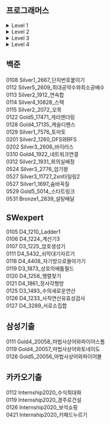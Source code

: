 ## 프로그래머스

<details markdown="1">
<summary>Level 1</summary>

<!--summary 아래 빈칸 공백 두고 내용을 적는공간-->
0203 Level1_42576_완주하지못한선수  
0203 Level1_42748_K번째수  
0205 Level1_42862_체육복  
0209 Level1_42840_모의고사  
0707 Level1_12901_2016년  
0707 Level1_12903_가운데글자가져오기  
0707 Level1_12906_같은숫자는싫어  
0707 Level1_12910_나누어떨어지는숫자배열  
0707 Level1_12912_두정수사이의합  
0707 Level1_12915_문자열내마음대로정렬하기  
0707 Level1_12916_문자열내p와y의개수  
0707 Level1_12917_문자열내림차순으로배치하기  
0707 Level1_12918_문자열다루기기본  
0707 Level1_12919_서울에서김서방찾기  
0707 Level1_12921_소수찾기  
0707 Level1_12922_수박수박수박수박수박수  
0707 Level1_12925_문자열을정수로바꾸기  
0707 Level1_12926_시저암호  
0707 Level1_12930_이상한문자만들기  
0707 Level1_12932_자연수뒤집어배열로만들기  
0707 Level1_12933_정수내림차순으로배치하기  
0707 Level1_12935_제일작은수제거하기  
0707 Level1_12943_콜라츠추측  
0707 Level1_12944_평균구하기  
0707 Level1_12947_하샤드수  
0707 Level1_12948_핸드폰번호가리기  
0707 Level1_12950_행렬의덧셈  
0707 Level1_12954_x만큼간격이있는n개의숫자  
0707 Level1_12969_직사각형별찍기  
0708 Level1_12928_약수의합 
0708 Level1_12931_자릿수더하기  
0708 Level1_12934_정수제곱근판별  
0708 Level1_12937_짝수와홀수  
0708 Level1_12940_최대공약수와최소공배수  

</details>

<details markdown="2">
<summary>Level 2</summary>

<!--summary 아래 빈칸 공백 두고 내용을 적는공간-->
0204 Level2_42577_전화번호목록  
0204 Level2_42584_주식가격  
0208 Level2_43165_타겟넘버  
0208 Level2_42746_가장큰수  
0210 Level2_42626_더맵게  
0210 Level2_42883_큰수만들기_1번풀이  
0210 Level2_42883_큰수만들기_2번풀이  
0211 Level2_42747_HIndex  
0211 Level2_42586_기능개발  
0212 Level2_42839_소수찾기  
0215 Level2_42578_위장  
0216 Level2_42583_다리를지나는트럭  
0217 Level2_42885_구명보트  
0217 Level2_42842_카펫  
0218 Level2_42587_프린터  
0222 Level2_42860_조이스틱  
0223 Level2_49993_스킬트리  
0224 Level2_12899_124나라의숫자  

</details>

<details markdown="3">
<summary>Level 3</summary>

<!--summary 아래 빈칸 공백 두고 내용을 적는공간-->
0205 Level3_42895_N으로표현_1번풀이  
0205 Level3_42895_N으로표현_2번풀이  
0209 Level3_43105_정수삼각형  
0212 Level3_43162_네트워크  
0215 Level3_42627_디스크컨트롤러  
0216 Level3_42898_등굣길  
0218 Level3_49189_가장먼노드  
0219 Level3_43238_입국심사  
0219 Level3_42579_베스트앨범  
0222 Level3_43163_단어변환  
0223 Level3_42861_섬연결하기  
0225 Level3_43164_여행경로  
0225 Level3_42884_단속카메라  

</details>

<details markdown="4">
<summary>Level 4</summary>

<!--summary 아래 빈칸 공백 두고 내용을 적는공간-->
0315 Level4_42897_도둑질  

</details>

## 백준

0108 Silver1_2667_단지번호붙이기  
0112 Silver5_2609_최대공약수와최소공배수  
0113 Silver2_1912_연속합  
0114 Silver4_10828_스택  
0115 Silver2_2072_오목  
0122 Gold5_17471_게리맨더링  
0128 Gold4_17135_캐슬디펜스  
0129 Silver1_7576_토마토  
0201 Silver2_1260_DFS와BFS  
0202 Silver3_2606_바이러스  
0310 Gold4_1922_네트워크연결  
0312 Silver2_1931_회의실배정  
0524 Silver3_2776_암기왕  
0527 Silver3_11727_2xn타일링2  
0527 Silver1_1697_숨바꼭질  
0529 Gold5_5014_스타트링크  
0531 Bronze1_2839_설탕배달  

## SWexpert

0105 D4_1210_Ladder1  
0106 D4_1224_계산기3  
0107 D3_1225_암호생성기  
0111 D4_5432_쇠막대기자르기  
0118 D4_4408_자기방으로돌아가기  
0119 D3_1873_상호의배틀필드  
0120 D4_1258_행렬찾기  
0121 D4_1861_정사각형방  
0125 D3_1493_수의새로운연산  
0126 D4_1233_사칙연산유효성검사  
0127 D4_3289_서로소집합  

## 삼성기출
0111 Gold4_20058_마법사상어와파이어스톰  
0119 Gold4_20057_마법사상어와토네이도  
0126 Gold5_20056_마법사상어와파이어볼  

## 카카오기출
0112 Internship2020_수식최대화  
0119 Internship2020_경주로건설  
0126 Internship2020_보석쇼핑  
0421 Internship2020_키패드누르기  

